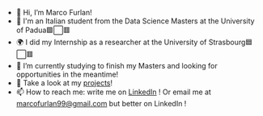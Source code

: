 - 👋 Hi, I’m Marco Furlan!
- 👀 I'm an Italian student from the Data Science Masters at the University of Padua🟩⬜🟥
- 🌍 I did my Internship as a researcher at the University of Strasbourg🟦⬜🟥
- 🌱 I’m currently studying to finish my Masters and looking for opportunities in the meantime!
- :key: Take a look at my [projects](Projects/)!
- 📫 How to reach me: write me on [LinkedIn](https://www.linkedin.com/in/marco-furlan-4b4191247/) ! Or email me at marcofurlan99@gmail.com but better on LinkedIn !

<!---
Marco-Furlan/Marco-Furlan is a ✨ special ✨ repository because its `README.md` (this file) appears on your GitHub profile.
You can click the Preview link to take a look at your changes.
--->
